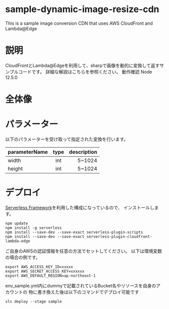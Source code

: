# sample-dynamic-image-resize-cdn
 This is a sample image conversion CDN that uses AWS CloudFront and Lambda@Edge


# 説明
 CloudFrontとLambda@Edgeを利用して、sharpで画像を動的に変換して返すサンプルコードです。
 詳細な解説はこちらを参照ください。
 動作確認 Node 12.5.0

# 全体像

# パラメーター

以下のパラメーターを受け取って指定された変換を行います。

| parameterName | type | description |
|:---|:---:|---:|
|width |int |5~1024 |
|height |int |5~1024 |

# デプロイ

[Serverless Framework](https://serverless.com/)を利用した構成になっているので、
インストールします。

```
npm update
npm install -g serverless
npm install --save-dev --save-exact serverless-plugin-scripts
npm install --save-dev --save-exact serverless-plugin-cloudfront-lambda-edge
```

ご自身のAWSの認証情報を任意の方法でセットしてください。
以下は環境変数の場合の例です。

```
export AWS_ACCESS_KEY_ID=xxxxx
export AWS_SECRET_ACCESS_KEY=xxxxxx
export AWS_DEFAULT_REGION=ap-northeast-1
```

env_sample.yml内にdummyで記載されているBucket名やリソースを自身のアカウントの
物に書き換えた後は以下のコマンドでデプロイ可能です

```
sls deploy --stage sample
```

